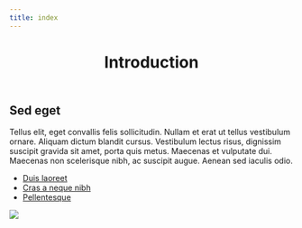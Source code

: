```yaml
---
title: index
---
```


<header>
<h1>Introduction</h1>
</header>

## Sed eget 

Tellus elit, eget convallis felis sollicitudin. Nullam et erat ut tellus vestibulum ornare. Aliquam dictum blandit cursus. Vestibulum lectus risus, dignissim suscipit gravida sit amet, porta quis metus. Maecenas et vulputate dui. Maecenas non scelerisque nibh, ac suscipit augue. Aenean sed iaculis odio.

- [Duis laoreet](page-1.html)
- [Cras a neque nibh](page-1.html)
- [Pellentesque](page-1.html)

<img src="http://placehold.it/800x300">